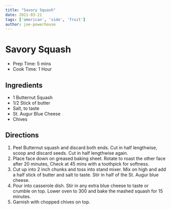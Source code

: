 ```yaml
---
title: "Savory Squash"
date: 2021-03-21
tags: ['american', 'side', 'fruit']
author: joe-powerhouse
---
```


# Savory Squash

- Prep Time: 5 mins
- Cook Time: 1 Hour

## Ingredients

- 1 Butternut Squash
- 1/2 Stick of butter
- Salt, to taste
- St. Augur Blue Cheese
- Chives

## Directions

1. Peel Butternut squash and discard both ends. Cut in half lengthwise, scoop and discard seeds. Cut in half lengthwise again.
2. Place face down on greased baking sheet. Rotate to roast the other face after 20 minutes, Check at 45 mins with a toothpick for softness.
3. Cut up into 2 inch chunks and toss into stand mixer. Mix on high and add a half stick of butter and salt to taste. Stir in half of the St. Augur blue cheese.
4. Pour into casserole dish. Stir in any extra blue cheese to taste or crumble on top. Lower oven to 300 and bake the mashed squash for 15 minutes.
5. Garnish with chopped chives on top.
